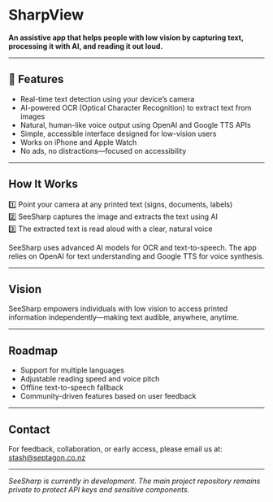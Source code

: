 # SharpView

**An assistive app that helps people with low vision by capturing text, processing it with AI, and reading it out loud.**

---

## 🚀 Features

- Real-time text detection using your device’s camera
- AI-powered OCR (Optical Character Recognition) to extract text from images
- Natural, human-like voice output using OpenAI and Google TTS APIs
- Simple, accessible interface designed for low-vision users
- Works on iPhone and Apple Watch
- No ads, no distractions—focused on accessibility

---

## How It Works

1️⃣ Point your camera at any printed text (signs, documents, labels)  
2️⃣ SeeSharp captures the image and extracts the text using AI  
3️⃣ The extracted text is read aloud with a clear, natural voice  

SeeSharp uses advanced AI models for OCR and text-to-speech. The app relies on OpenAI for text understanding and Google TTS for voice synthesis.

---

## Vision

SeeSharp empowers individuals with low vision to access printed information independently—making text audible, anywhere, anytime.

---

## Roadmap

- Support for multiple languages
- Adjustable reading speed and voice pitch
- Offline text-to-speech fallback
- Community-driven features based on user feedback

---

## Contact

For feedback, collaboration, or early access, please email us at:  
[stash@septagon.co.nz](mailto:stash@septagon.co.nz)

---

*SeeSharp is currently in development. The main project repository remains private to protect API keys and sensitive components.*

